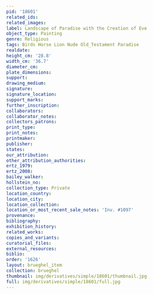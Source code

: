 ```yaml
---
pid: '18601'
related_ids: 
related_images: 
label: Landscape of Paradise with the Creation of Eve
object_type: Painting
genre: Religious
tags: Birds Horse Lion Nude Old_Testament Paradise
realdate: 
height_cm: '28.8'
width_cm: '36.7'
diameter_cm: 
plate_dimensions: 
support: 
drawing_medium: 
signature: 
signature_location: 
support_marks: 
further_inscription: 
collaborators: 
collaborator_notes: 
collectors_patrons: 
print_type: 
print_notes: 
printmaker: 
publisher: 
states: 
our_attribution: 
other_attribution_authorities: 
ertz_1979: 
ertz_2008: 
bailey_walker: 
hollstein_no: 
collection_type: Private
location_country: 
location_city: 
location_collection: 
location_or_most_recent_sale_notes: 'Inv. #1097'
provenance: 
bibliography: 
exhibition_history: 
related_works: 
copies_and_variants: 
curatorial_files: 
external_resources: 
biblio: 
order: '1626'
layout: brueghel_item
collection: brueghel
thumbnail: img/derivatives/simple/18601/thumbnail.jpg
full: img/derivatives/simple/18601/full.jpg
---
```

